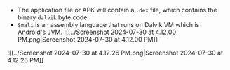- The application file or APK will contain a `.dex` file, which contains the binary `dalvik` byte code. 
- `Smali` is an assembly language that runs on Dalvik VM which is Android's JVM.
![[../Screenshot 2024-07-30 at 4.12.00 PM.png|Screenshot 2024-07-30 at 4.12.00 PM]]

![[../Screenshot 2024-07-30 at 4.12.26 PM.png|Screenshot 2024-07-30 at 4.12.26 PM]]
